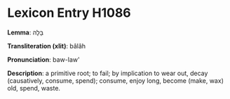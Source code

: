 # Lexicon Entry H1086

**Lemma**: בָּלָה

**Transliteration (xlit)**: bâlâh

**Pronunciation**: baw-law'

**Description**:
a primitive root; to fail; by implication to wear out, decay (causatively, consume, spend); consume, enjoy long, become (make, wax) old, spend, waste.
